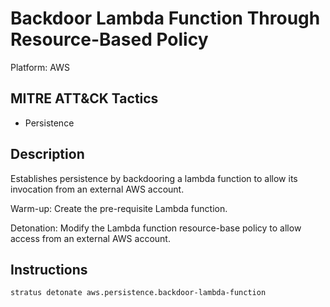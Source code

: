 # Backdoor Lambda Function Through Resource-Based Policy

Platform: AWS

## MITRE ATT&CK Tactics


- Persistence

## Description


Establishes persistence by backdooring a lambda function to allow its invocation from an external AWS account.

Warm-up: Create the pre-requisite Lambda function.

Detonation: Modify the Lambda function resource-base policy to allow access from an external AWS account.


## Instructions

```bash title="Detonate with Stratus Red Team"
stratus detonate aws.persistence.backdoor-lambda-function
```